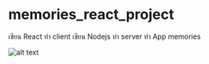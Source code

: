 # memories_react_project
 เขียน React ทำ client เขียน Nodejs ทำ server ทำ App memories
 
 ![alt text](https://s2.gifyu.com/images/068b14e6d6f34d6bb4.png)
